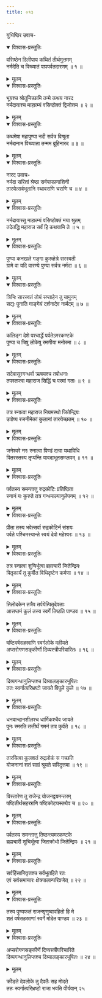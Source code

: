 ```yaml
---
title: ०१३

---
```

युधिष्ठिर उवाच-  

<details open><summary>विश्वास-प्रस्तुतिः</summary>

वसिष्ठेन दिलीपाय कथितं तीर्थमुत्तमम्  
नर्मदेति च विख्यातं पापपर्वतदारणम् ॥ १ ॥
</details>

<details><summary>मूलम्</summary>

वसिष्ठेन दिलीपाय कथितं तीर्थमुत्तमम्  
नर्मदेति च विख्यातं पापपर्वतदारणम् ॥ १ ॥
</details>



<details open><summary>विश्वास-प्रस्तुतिः</summary>

भूयश्च श्रोतुमिच्छामि तन्मे कथय नारद  
नर्मदायाश्च माहात्म्यं वसिष्ठोक्तं द्विजोत्तम ॥ २ ॥
</details>

<details><summary>मूलम्</summary>

भूयश्च श्रोतुमिच्छामि तन्मे कथय नारद  
नर्मदायाश्च माहात्म्यं वसिष्ठोक्तं द्विजोत्तम ॥ २ ॥
</details>



<details open><summary>विश्वास-प्रस्तुतिः</summary>

कथमेषा महापुण्या नदी सर्वत्र विश्रुता  
नर्मदानाम विख्याता तन्मम ब्रूहिनारद ॥ ३ ॥
</details>

<details><summary>मूलम्</summary>

कथमेषा महापुण्या नदी सर्वत्र विश्रुता  
नर्मदानाम विख्याता तन्मम ब्रूहिनारद ॥ ३ ॥
</details>



<details open><summary>विश्वास-प्रस्तुतिः</summary>

नारद उवाच-  
नर्मदा सरितां श्रेष्ठा सर्वपापप्रणाशिनी  
तारयेत्सर्वभूतानि स्थावराणि चराणि च ॥ ४ ॥
</details>

<details><summary>मूलम्</summary>

नारद उवाच-  
नर्मदा सरितां श्रेष्ठा सर्वपापप्रणाशिनी  
तारयेत्सर्वभूतानि स्थावराणि चराणि च ॥ ४ ॥
</details>



<details open><summary>विश्वास-प्रस्तुतिः</summary>

नर्मदायास्तु माहात्म्यं वसिष्ठोक्तं मया श्रुतम्  
तदेतद्धि महाराज सर्वं हि कथयामि ते ॥ ५ ॥
</details>

<details><summary>मूलम्</summary>

नर्मदायास्तु माहात्म्यं वसिष्ठोक्तं मया श्रुतम्  
तदेतद्धि महाराज सर्वं हि कथयामि ते ॥ ५ ॥
</details>



<details open><summary>विश्वास-प्रस्तुतिः</summary>

पुण्या कनखले गङ्गा कुरुक्षेत्रे सरस्वती  
ग्रामे वा यदि वारण्ये पुण्या सर्वत्र नर्मदा ॥ ६ ॥
</details>

<details><summary>मूलम्</summary>

पुण्या कनखले गङ्गा कुरुक्षेत्रे सरस्वती  
ग्रामे वा यदि वारण्ये पुण्या सर्वत्र नर्मदा ॥ ६ ॥
</details>



<details open><summary>विश्वास-प्रस्तुतिः</summary>

त्रिभिः सारस्वतं तोयं सप्ताहेन तु यामुनम्  
सद्यः पुनाति गाङ्गेयं दर्शनादेव नार्मदम् ॥ ७ ॥
</details>

<details><summary>मूलम्</summary>

त्रिभिः सारस्वतं तोयं सप्ताहेन तु यामुनम्  
सद्यः पुनाति गाङ्गेयं दर्शनादेव नार्मदम् ॥ ७ ॥
</details>



<details open><summary>विश्वास-प्रस्तुतिः</summary>

कलिङ्ग देशे पश्चार्द्धे पर्वतेऽमरकण्टके  
पुण्या च त्रिषु लोकेषु रमणीया मनोरमा ॥ ८ ॥
</details>

<details><summary>मूलम्</summary>

कलिङ्ग देशे पश्चार्द्धे पर्वतेऽमरकण्टके  
पुण्या च त्रिषु लोकेषु रमणीया मनोरमा ॥ ८ ॥
</details>



<details open><summary>विश्वास-प्रस्तुतिः</summary>

सदेवासुरगन्धर्वा ऋषयश्च तपोधनाः  
तपस्तप्त्वा महाराज सिद्धिं च परमां गताः ॥ ९ ॥
</details>

<details><summary>मूलम्</summary>

सदेवासुरगन्धर्वा ऋषयश्च तपोधनाः  
तपस्तप्त्वा महाराज सिद्धिं च परमां गताः ॥ ९ ॥
</details>



<details open><summary>विश्वास-प्रस्तुतिः</summary>

तत्र स्नात्वा महाराज नियमस्थो जितेन्द्रियः  
उपोष्य रजनीमेकां कुलानां तारयेच्छतम् ॥ १० ॥
</details>

<details><summary>मूलम्</summary>

तत्र स्नात्वा महाराज नियमस्थो जितेन्द्रियः  
उपोष्य रजनीमेकां कुलानां तारयेच्छतम् ॥ १० ॥
</details>



<details open><summary>विश्वास-प्रस्तुतिः</summary>

जनेश्वरे नरः स्नात्वा पिण्डं दत्वा यथाविधि  
पितरस्तस्य तृप्यन्ति यावदाभूतसम्प्लवम् ॥ ११ ॥
</details>

<details><summary>मूलम्</summary>

जनेश्वरे नरः स्नात्वा पिण्डं दत्वा यथाविधि  
पितरस्तस्य तृप्यन्ति यावदाभूतसम्प्लवम् ॥ ११ ॥
</details>



<details open><summary>विश्वास-प्रस्तुतिः</summary>

पर्वतस्य समन्तात्तु रुद्रकोटिः प्रतिष्ठिता  
स्नानं यः कुरुते तत्र गन्धमाल्यानुलेपनम् ॥ १२ ॥
</details>

<details><summary>मूलम्</summary>

पर्वतस्य समन्तात्तु रुद्रकोटिः प्रतिष्ठिता  
स्नानं यः कुरुते तत्र गन्धमाल्यानुलेपनम् ॥ १२ ॥
</details>



<details open><summary>विश्वास-प्रस्तुतिः</summary>

प्रीता तस्य भवेत्सर्वा रुद्रकोटिर्न संशयः  
पर्वते पश्चिमस्यान्ते स्वयं देवो महेश्वरः ॥ १३ ॥
</details>

<details><summary>मूलम्</summary>

प्रीता तस्य भवेत्सर्वा रुद्रकोटिर्न संशयः  
पर्वते पश्चिमस्यान्ते स्वयं देवो महेश्वरः ॥ १३ ॥
</details>



<details open><summary>विश्वास-प्रस्तुतिः</summary>

तत्र स्नात्वा शुचिर्भूत्वा ब्रह्मचारी जितेन्द्रियः  
पितृकार्यं तु कुर्वीत विधिदृष्टेन कर्मणा ॥ १४ ॥
</details>

<details><summary>मूलम्</summary>

तत्र स्नात्वा शुचिर्भूत्वा ब्रह्मचारी जितेन्द्रियः  
पितृकार्यं तु कुर्वीत विधिदृष्टेन कर्मणा ॥ १४ ॥
</details>



<details open><summary>विश्वास-प्रस्तुतिः</summary>

तिलोदकेन तत्रैव तर्पयेत्पितृदेवताः  
आसप्तमं कुलं तस्य स्वर्गे तिष्ठति पाण्डव ॥ १५ ॥
</details>

<details><summary>मूलम्</summary>

तिलोदकेन तत्रैव तर्पयेत्पितृदेवताः  
आसप्तमं कुलं तस्य स्वर्गे तिष्ठति पाण्डव ॥ १५ ॥
</details>



<details open><summary>विश्वास-प्रस्तुतिः</summary>

षष्टिवर्षसहस्राणि स्वर्गलोके महीयते  
अप्सरोगणसङ्कीर्णो दिव्यस्त्रीपरिवारितः ॥ १६ ॥
</details>

<details><summary>मूलम्</summary>

षष्टिवर्षसहस्राणि स्वर्गलोके महीयते  
अप्सरोगणसङ्कीर्णो दिव्यस्त्रीपरिवारितः ॥ १६ ॥
</details>



<details open><summary>विश्वास-प्रस्तुतिः</summary>

दिव्यगन्धानुलिप्तश्च दिव्यालङ्कारभूषितः  
ततः स्वर्गात्परिभ्रष्टो जायते विपुले कुले ॥ १७ ॥
</details>

<details><summary>मूलम्</summary>

दिव्यगन्धानुलिप्तश्च दिव्यालङ्कारभूषितः  
ततः स्वर्गात्परिभ्रष्टो जायते विपुले कुले ॥ १७ ॥
</details>



<details open><summary>विश्वास-प्रस्तुतिः</summary>

धनवान्दानशीलश्च धार्मिकश्चैव जायते  
पुनः स्मरति तत्तीर्थं गमनं तत्र कुर्वते ॥ १८ ॥
</details>

<details><summary>मूलम्</summary>

धनवान्दानशीलश्च धार्मिकश्चैव जायते  
पुनः स्मरति तत्तीर्थं गमनं तत्र कुर्वते ॥ १८ ॥
</details>



<details open><summary>विश्वास-प्रस्तुतिः</summary>

तारयित्वा कुलशतं रुद्रलोकं स गच्छति  
योजनानां शतं साग्रं श्रूयते सरिदुत्तमा ॥ १९ ॥
</details>

<details><summary>मूलम्</summary>

तारयित्वा कुलशतं रुद्रलोकं स गच्छति  
योजनानां शतं साग्रं श्रूयते सरिदुत्तमा ॥ १९ ॥
</details>



<details open><summary>विश्वास-प्रस्तुतिः</summary>

विस्तारेण तु राजेन्द्र योजनद्वयमन्तरम्  
षष्टितीर्थसहस्राणि षष्टिकोट्यस्तथैव च ॥ २० ॥
</details>

<details><summary>मूलम्</summary>

विस्तारेण तु राजेन्द्र योजनद्वयमन्तरम्  
षष्टितीर्थसहस्राणि षष्टिकोट्यस्तथैव च ॥ २० ॥
</details>



<details open><summary>विश्वास-प्रस्तुतिः</summary>

पर्वतस्य समन्तात्तु तिष्ठन्त्यमरकण्टके  
ब्रह्मचारी शुचिर्भूत्वा जितक्रोधो जितेन्द्रियः ॥ २१ ॥
</details>

<details><summary>मूलम्</summary>

पर्वतस्य समन्तात्तु तिष्ठन्त्यमरकण्टके  
ब्रह्मचारी शुचिर्भूत्वा जितक्रोधो जितेन्द्रियः ॥ २१ ॥
</details>



<details open><summary>विश्वास-प्रस्तुतिः</summary>

सर्वहिंसानिवृत्तश्च सर्वभूतहिते रतः  
एवं सर्वसमाचारः क्षेत्रपालान्परिव्रजेत् ॥ २२ ॥
</details>

<details><summary>मूलम्</summary>

सर्वहिंसानिवृत्तश्च सर्वभूतहिते रतः  
एवं सर्वसमाचारः क्षेत्रपालान्परिव्रजेत् ॥ २२ ॥
</details>



<details open><summary>विश्वास-प्रस्तुतिः</summary>

तस्य पुण्यफलं राजन्शृणुष्वावहितो हि मे  
शतं वर्षसहस्राणां स्वर्गे मोदेत पाण्डव ॥ २३ ॥
</details>

<details><summary>मूलम्</summary>

तस्य पुण्यफलं राजन्शृणुष्वावहितो हि मे  
शतं वर्षसहस्राणां स्वर्गे मोदेत पाण्डव ॥ २३ ॥
</details>



<details open><summary>विश्वास-प्रस्तुतिः</summary>

अप्सरोगणसङ्कीर्णे दिव्यस्त्रीपरिचारिते  
दिव्यगन्धानुलिप्तश्च दिव्यालङ्कारभूषितः ॥ २४ ॥
</details>

<details><summary>मूलम्</summary>

अप्सरोगणसङ्कीर्णे दिव्यस्त्रीपरिचारिते  
दिव्यगन्धानुलिप्तश्च दिव्यालङ्कारभूषितः ॥ २४ ॥
</details>


क्रीडते देवलोके तु दैवतैः सह मोदते  
ततः स्वर्गात्परिभ्रष्टो राजा भवति वीर्यवान् २५